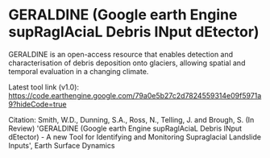 # GERALDINE (Google earth Engine supRaglAciaL Debris INput dEtector)

GERALDINE is an open-access resource that enables detection and characterisation of debris deposition onto glaciers, allowing spatial and temporal evaluation in a changing climate.

Latest tool link (v1.0): https://code.earthengine.google.com/79a0e5b27c2d7824559314e09f5971a9?hideCode=true

Citation: Smith, W.D., Dunning, S.A., Ross, N., Telling, J. and Brough, S. (In Review) 'GERALDINE (Google earth Engine supRaglAciaL Debris INput dEtector) - A new Tool for Identifying and Monitoring Supraglacial Landslide Inputs', Earth Surface Dynamics
